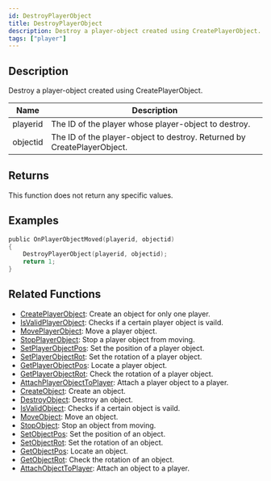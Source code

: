 ```yaml
---
id: DestroyPlayerObject
title: DestroyPlayerObject
description: Destroy a player-object created using CreatePlayerObject.
tags: ["player"]
---
```


## Description

Destroy a player-object created using CreatePlayerObject.

| Name     | Description                                                             |
| -------- | ----------------------------------------------------------------------- |
| playerid | The ID of the player whose player-object to destroy.                    |
| objectid | The ID of the player-object to destroy. Returned by CreatePlayerObject. |

## Returns

This function does not return any specific values.

## Examples

```c
public OnPlayerObjectMoved(playerid, objectid)
{
    DestroyPlayerObject(playerid, objectid);
    return 1;
}
```

## Related Functions

- [CreatePlayerObject](CreatePlayerObject): Create an object for only one player.
- [IsValidPlayerObject](IsValidPlayerObject): Checks if a certain player object is vaild.
- [MovePlayerObject](MovePlayerObject): Move a player object.
- [StopPlayerObject](StopPlayerObject): Stop a player object from moving.
- [SetPlayerObjectPos](SetPlayerObjectPos): Set the position of a player object.
- [SetPlayerObjectRot](SetPlayerObjectRot): Set the rotation of a player object.
- [GetPlayerObjectPos](GetPlayerObjectPos): Locate a player object.
- [GetPlayerObjectRot](GetPlayerObjectRot): Check the rotation of a player object.
- [AttachPlayerObjectToPlayer](AttachPlayerObjectToPlayer): Attach a player object to a player.
- [CreateObject](CreateObject): Create an object.
- [DestroyObject](DestroyObject): Destroy an object.
- [IsValidObject](IsValidObject): Checks if a certain object is vaild.
- [MoveObject](MoveObject): Move an object.
- [StopObject](StopObject): Stop an object from moving.
- [SetObjectPos](SetObjectPos): Set the position of an object.
- [SetObjectRot](SetObjectRot): Set the rotation of an object.
- [GetObjectPos](GetObjectPos): Locate an object.
- [GetObjectRot](GetObjectRot): Check the rotation of an object.
- [AttachObjectToPlayer](AttachObjectToPlayer): Attach an object to a player.
